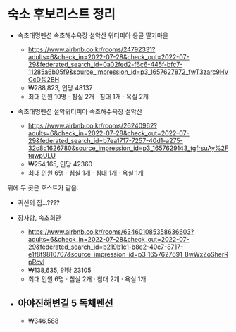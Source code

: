 # 숙소 후보리스트 정리

- 속초대명펜션 속초해수욕장 설악산 워터피아 응골 딸기마을
	- https://www.airbnb.co.kr/rooms/24792331?adults=6&check_in=2022-07-28&check_out=2022-07-29&federated_search_id=0a02fed2-f6c6-445f-bfc7-11285a6b05f9&source_impression_id=p3_1657627872_fwT3zarc9HVCcD%2BH
	- ₩288,823, 인당 48137
	- 최대 인원 10명 · 침실 2개 · 침대 1개 · 욕실 2개

- 속초대명펜션 설악워터피아 속초해수욕장 설악산
	- https://www.airbnb.co.kr/rooms/26240962?adults=6&check_in=2022-07-28&check_out=2022-07-29&federated_search_id=b7ea1717-7257-40d1-a275-32c8c1626780&source_impression_id=p3_1657629143_tgfrsuAy%2FtqwpULU
	- ₩254,165, 인당 42360
	- 최대 인원 6명 · 침실 1개 · 침대 1개 · 욕실 1개

위에 두 곳은 호스트가 같음.

- 귀신의 집...????
- 장사항, 속초회관
	- https://www.airbnb.co.kr/rooms/634601085358636603?adults=6&check_in=2022-07-28&check_out=2022-07-29&federated_search_id=b219b1c1-b8e2-40c7-8717-e1f8f9810707&source_impression_id=p3_1657627691_8wWxZoSherRpRcvl
	- ₩138,635, 인당 23105
	- 최대 인원 6명 · 침실 2개 · 침대 2개 · 욕실 1개

- 아야진해변길 5 독채펜션
	-
	- ₩346,588